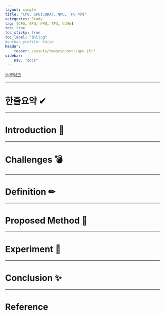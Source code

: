 ```yaml
---
layout: single
title: "CPU, GPU(CUDA), NPU, TPU 이해"
categories: Study
tag: [CPU, GPU, NPU, TPU, CUDA]
toc: true
toc_sticky: true
toc_label: "쭌스log"
#author_profile: false
header:
    teaser: /assets/images/posts/gpu.jfif
sidebar:
    nav: "docs"
---
```


[논문링크]()

****
# 한줄요약 ✔


****
# Introduction 🙌


****
# Challenges 💣


****
# Definition ✏

****
# Proposed Method 🧿


****
# Experiment 👀


****
# Conclusion ✨


****
# Reference